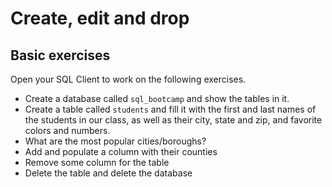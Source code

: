 # Create, edit and drop

## Basic exercises

Open your SQL Client to work on the following exercises.


- Create a database called `sql_bootcamp` and show the tables in it.
- Create a table called `students` and fill it with the first and last names of the students in our class,
as well as their city, state and zip, and favorite colors and numbers.
- What are the most popular cities/boroughs?
- Add and populate a column with their counties
- Remove some column for the table
- Delete the table and delete the database
